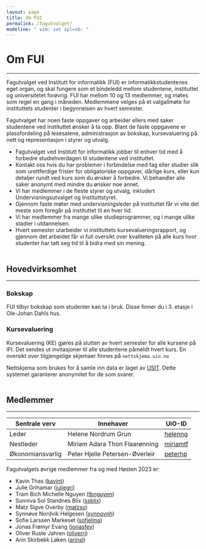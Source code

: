 ```yaml
---
layout: page
title: Om FUI
permalink: /fagutvalget/
modeline: " vim: set spl=nb: "
---
```


# Om FUI

---

Fagutvalget  ved Institutt for informatikk (FUI) er informatikkstudentenes eget
organ, og skal fungere som et bindeledd mellom studentene, instituttet og
universitetet forøvrig. FUI har mellom 10 og 13 medlemmer, og møtes som regel
en gang i måneden. Medlemmene velges på et valgallmøte for instituttets
studenter i begynnelsen av hvert semester.

Fagutvalget har noen faste oppgaver og arbeider ellers med saker studentene ved
instituttet ønsker å ta opp. Blant de faste oppgavene er plassfordeling på
lesesalene, administrasjon av bokskap, kursevaluering på nett og representasjon
i styrer og utvalg.

- Fagutvalget ved Institutt for informatikk jobber til enhver tid med
  å forbedre studiehverdagen til studentene ved instituttet.
- Kontakt oss hvis du har problemer i forbindelse med fag eller studier slik
  som urettferdige frister for obligatoriske oppgaver, dårlige kurs, eller kun
  detaljer rundt ved kurs som du ønsker å forbedre. Vi behandler alle saker
  anonymt med mindre du ønsker noe annet.
- Vi har medlemmer i de fleste styrer og utvalg, inkludert
  Undervisningsutvalget og Instituttstyret.
- Gjennom faste møter med undervisningsleder på instituttet får vi vite det
  meste som foregår på instituttet til en hver tid.
- Vi har medlemmer fra mange ulike studieprogrammer, og i mange ulike stadier
  i utdannelsen.
- Hvert semester utarbeider vi instituttets kursevalueringsrapport, og gjennom
  det arbeidet får vi full oversikt over kvaliteten på alle kurs hvor studenter
  har tatt seg tid til å bidra med sin mening.
<br><br>

## Hovedvirksomhet

---

### Bokskap
FUI tilbyr bokskap som studenter kan ta i bruk. Disse finner du i 3. etasje i
Ole-Johan Dahls hus.

### Kursevaluering
Kursevaluering (KE) gjøres på slutten av hvert semester for alle kursene på
IFI. Det sendes ut invitasjoner til alle studentene påmeldt hvert kurs. En
oversikt over tilgjengelige skjemaer finnes på `nettskjema.uio.no`

Nettskjema som brukes for å samle inn data er laget av
[USIT](http://usit.uio.no/). Dette systemet garanterer anonymitet for de som
svarer.
<br><br>

## Medlemmer

---

<table class="table">
  <thead>
    <tr>
      <th scope="col">Sentrale verv</th>
      <th scope="col">Innehaver</th>
      <th scope="col">UiO-ID</th>
    </tr>
  </thead>
  <tbody>
    <tr>
      <td>Leder</td>
      <td>Helene Nordrum Grun</td>
      <td><a href="https://www.mn.uio.no/?vrtx=person-view&uid=helenng">helenng</a></td>
    </tr>
    <tr>
      <td>Nestleder</td>
       <td>Miriam Adara Thon Flaarønning</td>
      <td><a href="https://www.mn.uio.no/ifi/?vrtx=person-view&uid=miriamtf">miriamtf</a></td>
    </tr>
    <tr>
      <td>Økonomiansvarlig</td>
       <td>Peter Hjelle Petersen-Øverleir</td>
      <td><a href="https://www.mn.uio.no/ifi/?vrtx=person-view&uid=peterhp">peterhp</a></td>
    </tr>
  </tbody>
</table>

Fagutvalgets øvrige medlemmer fra og med Høsten 2023 er:

* Kavin Thas ([kavint](https://www.mn.uio.no/ifi/?vrtx=person-view&uid=kavint))
* Julie Grihamar ([juliegri](https://www.mn.uio.no/ifi/?vrtx=person-view&uid=juliegri))
* Tram Bich Michelle Nguyen ([tbnguyen](https://www.mn.uio.no/ifi/?vrtx=person-view&uid=tbnguyen))
* Sunniva Sol Standnes Blix ([ssblix](https://www.mn.uio.no/ifi/?vrtx=person-view&uid=ssblix))
* Matz Sigve Overby ([matzso](https://www.mn.uio.no/ifi/?vrtx=person-view&uid=matzso))
* Synnøve Nordvik Helgesen ([synnovnh](https://www.mn.uio.no/ifi/?vrtx=person-view&uid=synnovnh))
* Sofie Larssen Markeset ([sofielma](https://www.mn.uio.no/ifi/?vrtx=person-view&uid=sofielma))
* Jonas Frømyr Evang ([jonasfev](https://www.mn.uio.no/ifi/?vrtx=person-view&uid=jonasfev))
* Oliver Ruste Jahren ([oliverrj](https://www.mn.uio.no/ifi/?vrtx=person-view&uid=oliverrj))
* Arin Skirbekk Løken ([arinsl](https://www.mn.uio.no/ifi/?vrtx=person-view&uid=arinsl))

